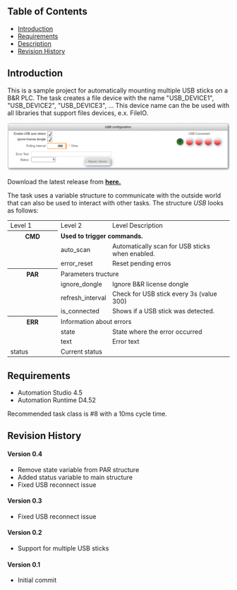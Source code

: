 ## Table of Contents
* [Introduction](#Introduction)
* [Requirements](#Requirements)
* [Description](#Description)
* [Revision History](#Revision-History)

<a name="Introduction"></a>
## Introduction
This is a sample project for automatically mounting multiple USB sticks on a B&R PLC. The task creates a file device with the name "USB_DEVICE1", "USB_DEVICE2", "USB_DEVICE3", ... This device name can the be used with all libraries that support files devices, e.x. FileIO.

![](Logical/mappView/Resources/Media/screenshot_main.png)

Download the latest release from [**here.**](https://github.com/br-automation-com/AS-USB/releases/latest) 

<a name="Description"></a>
The task uses a variable structure to communicate with the outside world that can also be used to interact with other tasks. The structure *USB* looks as follows:

<table>
  <tr>
    <td width=100>Level 1</td>
    <td>Level 2</td>
    <td>Level Description</td>
  </tr>
  <tr style="font-weight:bold">
    <th>CMD</th>
    <td colspan="3">Used to trigger commands.</td>
  </tr>
  <tr>
   <td></td>
   <td>auto_scan</td>
   <td colspan="3">Automatically scan for USB sticks when enabled.</td>
  </tr>
  <tr>
   <td></td>
   <td>error_reset</td>
   <td colspan="3">Reset pending erros</td>
  </tr>
    <th> PAR </th>
    <td colspan="3">Parameters tructure</td>
  </tr>
  <tr>
   <td></td>
   <td>ignore_dongle</td>
   <td colspan="3">Ignore B&R license dongle</td>
  </tr>
  <tr>
   <td></td>
   <td>refresh_interval</td>
   <td colspan="3">Check for USB stick every 3s (value 300)</td>
  </tr>
  <tr>
   <td></td>
   <td>is_connected</td>
   <td colspan="3">Shows if a USB stick was detected.</td>
  </tr>
  <tr>
    <th> ERR </th>
    <td colspan="3">Information about errors</td>
  </tr>
  <tr>
   <td></td>
   <td>state</td>
   <td colspan="3">State where the error occurred</td>
  </tr>
  <tr>
   <td></td>
   <td>text</td>
   <td colspan="3">Error text</td>
  </tr>
  <tr>
   <td>status</td>
   <td colspan="3">Current status</td>
  </tr>
</table>

<a name="Requirements"></a>
## Requirements
* Automation Studio 4.5
* Automation Runtime D4.52

Recommended task class is #8 with a 10ms cycle time.

<a name="Revision-History"></a>

## Revision History

#### Version 0.4
- Remove state variable from PAR structure
- Added status variable to main structure
- Fixed USB reconnect issue

#### Version 0.3
- Fixed USB reconnect issue

#### Version 0.2
- Support for multiple USB sticks

#### Version 0.1
- Initial commit
